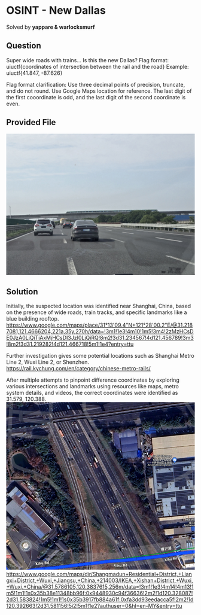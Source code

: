 # OSINT - New Dallas
Solved by **yappare & warlocksmurf**

## Question
Super wide roads with trains... Is this the new Dallas? Flag format: uiuctf{coordinates of intersection between the rail and the road} Example: uiuctf{41.847, -87.626}

Flag format clarification: Use three decimal points of precision, truncate, and do not round. Use Google Maps location for reference. The last digit of the first cooordinate is odd, and the last digit of the second coordinate is even.

## Provided File
![Chal](chal.jpg)

## Solution
Initially, the suspected location was identified near Shanghai, China, based on the presence of wide roads, train tracks, and specific landmarks like a blue building rooftop.
https://www.google.com/maps/place/31°13'09.4"N+121°28'00.2"E/@31.2187081,121.4666204,221a,35y,270h/data=!3m1!1e3!4m10!1m5!3m4!2zMzHCsDE0JzA0LjQiTiAxMjHCsDI3JzI0LjQiRQ!8m2!3d31.234567!4d121.456789!3m3!8m2!3d31.219282!4d121.466718!5m1!1e4?entry=ttu

Further investigation gives some potential locations such as Shanghai Metro Line 2, Wuxi Line 2, or Shenzhen.
https://rail.kychung.com/en/category/chinese-metro-rails/

After multiple attempts to pinpoint difference coordinates by exploring various intersections and landmarks using resources like maps, metro system details, and videos, the correct coordinates were identified as 31.579, 120.388.
![Map](map.png)
https://www.google.com/maps/dir/Shangmadun+Residential+District,+Liangxi+District,+Wuxi,+Jiangsu,+China,+214003/IKEA,+Xishan+District,+Wuxi,+Wuxi,+China/@31.5786105,120.3837615,256m/data=!3m1!1e3!4m14!4m13!1m5!1m1!1s0x35b38e11348bb96f:0x9448930c94f36636!2m2!1d120.328087!2d31.583824!1m5!1m1!1s0x35b3917fb884a61f:0xfa3dd93eedacca5f!2m2!1d120.392663!2d31.581156!5i2!5m1!1e2?authuser=0&hl=en-MY&entry=ttu